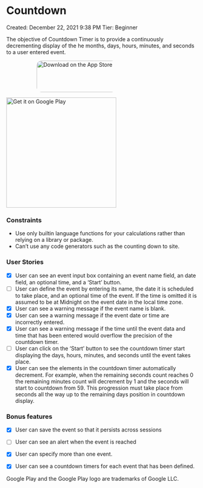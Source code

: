 

# Countdown

Created: December 22, 2021 9:38 PM
Tier: Beginner


The objective of Countdown Timer is to provide a continuously decrementing display of the he months, days, hours, minutes, and seconds to a user entered event.

<a href="https://apps.apple.com/us/app/countdowns-chris-stayte/id1603744166?itsct=apps_box_badge&amp;itscg=30200" style="display: inline-block; overflow: hidden; border-top-left-radius: 13px; border-top-right-radius: 13px; border-bottom-right-radius: 13px; margin-left: 40px; border-bottom-left-radius: 13px; width: 250px; height: 83px;"><img src="https://tools.applemediaservices.com/api/badges/download-on-the-app-store/black/en-us?size=250x83&amp;releaseDate=1641945600&h=168d3d34b1d848b7b277d2b09c78d296" alt="Download on the App Store" style="border-top-left-radius: 13px; margin-left: 40px; border-top-right-radius: 13px; border-bottom-right-radius: 13px; border-bottom-left-radius: 13px; width: 250px; height: 83px;"></a>

<a href='https://play.google.com/store/apps/details?id=com.chrisstayte.countdowns&pcampaignid=pcampaignidMKT-Other-global-all-co-prtnr-py-PartBadge-Mar2515-1'><img alt='Get it on Google Play' src='https://play.google.com/intl/en_us/badges/static/images/badges/en_badge_web_generic.png' style="width: 290px;" /></a>

  
### Constraints

- Use only builtin language functions for your calculations rather than relying on a library or package.
- Can’t use any code generators such as the counting down to site.

### **User Stories**

- [X]  User can see an event input box containing an event name field, an date field, an optional time, and a ‘Start’ button.
- [ ]  User can define the event by entering its name, the date it is scheduled to take place, and an optional time of the event. If the time is omitted it is assumed to be at Midnight on the event date in the local time zone.
- [X]  User can see a warning message if the event name is blank.
- [X]  User can see a warning message if the event date or time are incorrectly entered.
- [X]  User can see a warning message if the time until the event data and time that has been entered would overflow the precision of the countdown timer.
- [ ]  User can click on the ‘Start’ button to see the countdown timer start displaying the days, hours, minutes, and seconds until the event takes place.
- [X]  User can see the elements in the countdown timer automatically decrement. For example, when the remaining seconds count reaches 0 the remaining minutes count will decrement by 1 and the seconds will start to countdown from 59. This progression must take place from seconds all the way up to the remaining days position in countdown display.

### **Bonus features**

- [X]  User can save the event so that it persists across sessions
- [ ]  User can see an alert when the event is reached
- [X]  User can specify more than one event.
- [X]  User can see a countdown timers for each event that has been defined.



Google Play and the Google Play logo are trademarks of Google LLC.
